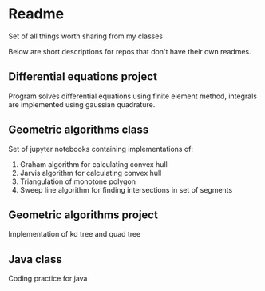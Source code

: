 # Readme
Set of all things worth sharing from my classes

Below are short descriptions for repos that don't have their own readmes.

## Differential equations project
Program solves differential equations using finite element method, integrals are implemented using gaussian quadrature.

## Geometric algorithms class
Set of jupyter notebooks containing implementations of:
<ol>
    <li> Graham algorithm for calculating convex hull</li>
    <li> Jarvis algorithm for calculating convex hull</li>
    <li> Triangulation of monotone polygon</li>
    <li> Sweep line algorithm for finding intersections in set of segments</li>
</ol>


## Geometric algorithms project
Implementation of kd tree and quad tree

## Java class
Coding practice for java 
